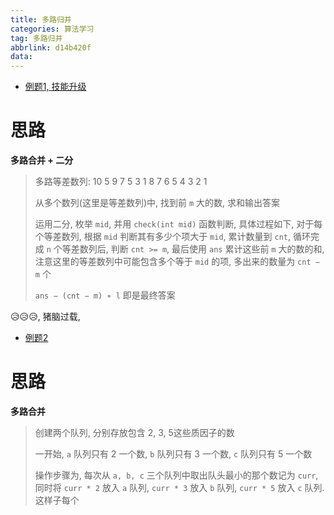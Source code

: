 ```yaml
---
title: 多路归并
categories: 算法学习
tag: 多路归并
abbrlink: d14b420f
data:
---
```


+ [例题1, 技能升级](https://www.acwing.com/problem/content/4659/)

# 思路

**多路合并 + 二分**

> 多路等差数列:
> 10 5
> 9 7 5 3 1
> 8 7 6 5 4 3 2 1
>
> 从多个数列(这里是等差数列)中, 找到前 `m` 大的数, 求和输出答案
>
> 运用二分, 枚举 `mid`, 并用 `check(int mid)` 函数判断, 具体过程如下, 对于每个等差数列, 根据 `mid` 判断其有多少个项大于 `mid`, 累计数量到 `cnt`, 循环完成 `n` 个等差数列后, 判断 `cnt >= m`,
> 最后使用 `ans` 累计这些前 `m` 大的数的和, 注意这里的等差数列中可能包含多个等于 `mid` 的项, 多出来的数量为 `cnt − m` 个
>
> `ans − (cnt − m) ∗ l` 即是最终答案

😥😥😥, 猪脑过载, 





+ [例题2](https://www.acwing.com/problem/content/description/58/)

# 思路

**多路合并**

> 创建两个队列, 分别存放包含 2, 3, 5这些质因子的数
>
> 一开始, `a` 队列只有 2 一个数, `b` 队列只有 3 一个数, `c` 队列只有 5 一个数
>
> 操作步骤为, 每次从 `a, b, c` 三个队列中取出队头最小的那个数记为 `curr`, 同时将 `curr * 2` 放入 `a` 队列, `curr * 3` 放入 `b` 队列, `curr * 5` 放入 `c` 队列. 这样子每个

